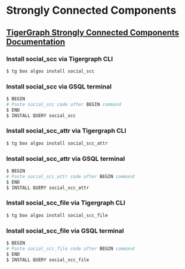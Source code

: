 # Strongly Connected Components
## [TigerGraph Strongly Connected Components Documentation](https://docs.tigergraph.com/tigergraph-platform-overview/graph-algorithm-library#strongly-connected-components-1)

### Install social_scc via Tigergraph CLI

```bash
$ tg box algos install social_scc
```

### Install social_scc via GSQL terminal

```bash
$ BEGIN
# Paste social_scc code after BEGIN command
$ END 
$ INSTALL QUERY social_scc
```
### Install social_scc_attr via Tigergraph CLI

```bash
$ tg box algos install social_scc_attr
```

### Install social_scc_attr via GSQL terminal

```bash
$ BEGIN
# Paste social_scc_attr code after BEGIN command
$ END 
$ INSTALL QUERY social_scc_attr
```
### Install social_scc_file via Tigergraph CLI

```bash
$ tg box algos install social_scc_file
```

### Install social_scc_file via GSQL terminal

```bash
$ BEGIN
# Paste social_scc_file code after BEGIN command
$ END 
$ INSTALL QUERY social_scc_file
```